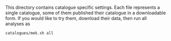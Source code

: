 This directory contains catalogue specific settings. Each file represents a single catalogue, some of them published 
their catalogue in a downloadable form. If you would like to try them, download their data, then run all analyses as

```bash
catalogues/mek.sh all
```